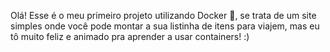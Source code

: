 Olá! Esse é o meu primeiro projeto utilizando Docker 🐳, se trata de um site simples onde você pode montar a sua listinha de itens para viajem, mas eu tô muito feliz e animado pra aprender a usar containers! :)